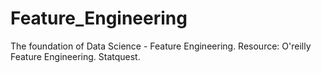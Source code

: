 # Feature_Engineering
The foundation of Data Science - Feature Engineering.
Resource:
O'reilly Feature Engineering. 
Statquest. 
